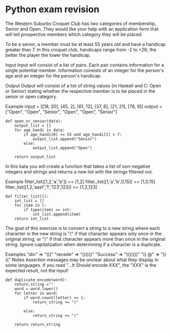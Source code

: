 # Python exam revision


The Western Suburbs Croquet Club has two categories of membership, Senior and Open. They would like your help with an application form that will tell prospective members which category they will be placed.

To be a senior, a member must be at least 55 years old and have a handicap greater than 7. In this croquet club, handicaps range from -2 to +26; the better the player the lower the handicap.

Input
Input will consist of a list of pairs. Each pair contains information for a single potential member. Information consists of an integer for the person's age and an integer for the person's handicap.

Output
Output will consist of a list of string values (in Haskell and C: Open or Senior) stating whether the respective member is to be placed in the senior or open category.

Example
input =  [[18, 20], [45, 2], [61, 12], [37, 6], [21, 21], [78, 9]]
output = ["Open", "Open", "Senior", "Open", "Open", "Senior"]

```
def open_or_senior(data):
    output_list = []
    for age_handi in data:
        if age_handi[0] >= 55 and age_handi[1] > 7:
            output_list.append("Senior")
        else:
            output_list.append("Open")
            
    return output_list
```


In this kata you will create a function that takes a list of non-negative integers and strings and returns a new list with the strings filtered out.

Example
filter_list([1,2,'a','b']) == [1,2]
filter_list([1,'a','b',0,15]) == [1,0,15]
filter_list([1,2,'aasf','1','123',123]) == [1,2,123]
```
def filter_list(l):
    int_list = []
    for item in l:
        if type(item) == int:
            int_list.append(item)
    return int_list
```

The goal of this exercise is to convert a string to a new string where each character in the new string is "(" if that character appears only once in the original string, or ")" if that character appears more than once in the original string. Ignore capitalization when determining if a character is a duplicate.

Examples
"din"      =>  "((("
"recede"   =>  "()()()"
"Success"  =>  ")())())"
"(( @"     =>  "))((" 
Notes
Assertion messages may be unclear about what they display in some languages. If you read "...It Should encode XXX", the "XXX" is the expected result, not the input!

```
def duplicate_encode(word):
    return_string =""
    word = word.lower()
    for letter in word:
        if word.count(letter) == 1:
            return_string += "("
            
        else:
            return_string += ")"
            
    return return_string
```

